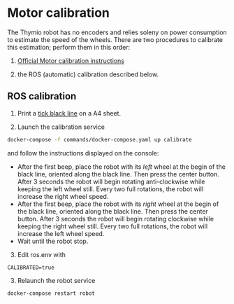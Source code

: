 # Motor calibration

The Thymio robot has no encoders and relies soleny on power consumption to estimate the speed of the wheels.
There are two procedures to calibrate this estimation; perform them in this order:

1) [Official Motor calibration instructions](https://www.thymio.org/en:thymiomotorcalibration)

2) the ROS (automatic) calibration described below.

## ROS calibration

1. Print a [tick black line](https://raw.githubusercontent.com/jeguzzi/mighty-thymio/master/calibration/cal.pdf) on a A4 sheet.

2. Launch the calibration service
```bash
docker-compose -f commands/docker-compose.yaml up calibrate
```
and follow the instructions displayed on the console:

- After the first beep, place the robot with its _left_ wheel at the begin of the black line, oriented along the black line. Then press the center button. After 3 seconds the robot will begin rotating anti-clockwise while keeping the left wheel still. Every two full rotations, the robot will increase the right wheel speed.
- After the first beep, place the robot with its _right_ wheel at the begin of the black line, oriented along the black line. Then press the center button. After 3 seconds the robot will begin rotating clockwise while keeping the right wheel still.  Every two full rotations, the robot will increase the left wheel speed.
- Wait until the robot stop.

3. Edit ros.env with
```
CALIBRATED=true
```

3. Relaunch the robot service
```bash
docker-compose restart robot
```
